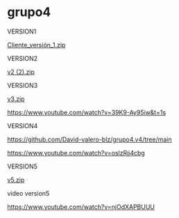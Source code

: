 # grupo4
VERSION1

[Cliente_versión_1.zip](https://github.com/victor88810/grupo4/files/6549975/Cliente_version_1.zip)


VERSION2

[v2 (2).zip](https://github.com/victor88810/grupo4/files/6549996/v2.2.zip)


VERSION3

[v3.zip](https://github.com/victor88810/grupo4/files/6550008/v3.zip)


https://www.youtube.com/watch?v=39K9-Ay95iw&t=1s


VERSION4

https://github.com/David-valero-blz/grupo4.v4/tree/main


https://www.youtube.com/watch?v=oslzRjj4cbg


VERSION5

[v5.zip](https://github.com/victor88810/grupo4/files/6550079/v5.zip)


video version5

https://www.youtube.com/watch?v=njOdXAPBUUU
